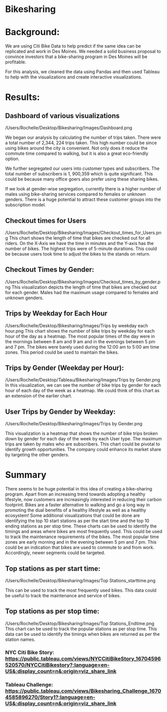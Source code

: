 # Bikesharing
# Background: 
We are using Citi Bike Data to help predict if the same idea can be replicated and work in Des Moines. We needed a solid business proposal to convince investors that a bike-sharing program in Des Moines will be profitable. 

For this analysis, we cleaned the data using Pandas and then used Tableau to help with the visualizations and create interactive visualizations. 

# Results:
## Dashboard of various visualizations

/Users/Rochelle/Desktop/Bikesharing/Images/Dashboard.png

We began our analysis by calculating the number of trips taken. There were a total number of 2,344, 224 trips taken. This high number could be since using bikes around the city is convenient. Not only does it reduce the commute time compared to walking, but it is also a great eco-friendly option. 

We further segregated our users into customer types and subscribers. The total number of subscribers is 1, 900,359 which is quite significant. This could be because many office goers also prefer using these sharing bikes. 

If we look at gender-wise segregation, currently there is a higher number of males using bike-sharing services compared to females or unknown genders. There is a huge potential to attract these customer groups into the subscription model. 

## Checkout times for Users
/Users/Rochelle/Desktop/Bikesharing/Images/Checkout_times_for_Users.png
This chart shows the length of time that bikes are checked out for all riders. On the X-Axis we have the time in minutes and the Y-axis has the number of bikes.  The highest trips were of 5-minute durations. This could be because users took time to adjust the bikes to the stands on return. 

## Checkout Times by Gender: 

/Users/Rochelle/Desktop/Bikesharing/Images/Checkout_times_by_gender.png
This visualization depicts the length of time that bikes are checked out for each gender. Males had the maximum usage compared to females and unknown genders. 

## Trips by Weekday for Each Hour 

/Users/Rochelle/Desktop/Bikesharing/Images/Trips by weekday each hour.png
This chart shows the number of bike trips by weekday for each hour of the day as a heatmap. The most popular times of the day were in the mornings between 8 am and 9 am and in the evenings between 5 pm and 7 pm.  The bikes were barely used during the 12:00 am to 5:00 am time zones. This period could be used to maintain the bikes. 

## Trips by Gender (Weekday per Hour):
/Users/Rochelle/Desktop/Tableau/Bikesharing/Images/Trips by Gender.png
 In this visualization, we can see the number of bike trips by gender for each hour of each day of the week as a heatmap. We could think of this chart as an extension of the earlier chart.
 
 ## User Trips by Gender by Weekday: 

/Users/Rochelle/Desktop/Bikesharing/Images/Trips by Gender.png
 
This visualization is a heatmap that shows the number of bike trips broken down by gender for each day of the week by each User type. The maximum trips are taken by males who are subscribers. This chart could be pivotal to identify growth opportunities. The company could enhance its market share by targeting the other genders. 

# Summary
There seems to be huge potential in this idea of creating a bike-sharing program. Apart from an increasing trend towards adopting a healthy lifestyle, now customers are increasingly interested in reducing their carbon footprint. Bikes are a faster alternative to walking and go a long way in promoting the dual benefits of a healthy lifestyle as well as a healthy ecosystem!
Some additional visualizations that could be done are identifying the top 10 start stations as per the start time and the top 10 ending stations as per stop time. These charts can be used to identify the timings and areas where bikes are most frequently used. This could be used to track the maintenance requirements of the bikes. The most popular time zones are early morning and in the evening between 5 pm and 7 pm. This could be an indication that bikes are used to commute to and from work. Accordingly, newer segments could be targeted. 

## Top stations as per start time:
/Users/Rochelle/Desktop/Bikesharing/Images/Top Stations_starttime.png

This can be used to track the most frequently used bikes. This data could be useful to track the maintenance and service of bikes.

## Top stations as per stop time: 
/Users/Rochelle/Desktop/Bikesharing/Images/Top Stations_Endtime.png
This chart can be used to track the popular stations as per stop time. This data can be used to identify the timings when bikes are returned as per the station names.



### NYC Citi Bike Story: https://public.tableau.com/views/NYCCitiBikeStory_16704596520570/NYCCitiBikestory?:language=en-US&:display_count=n&:origin=viz_share_link

### Tableau Challenge: https://public.tableau.com/views/Bikesharing_Challenge_16704585896270/Story1?:language=en-US&:display_count=n&:origin=viz_share_link

